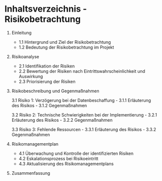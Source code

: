 # Inhaltsverzeichnis - Risikobetrachtung

1. Einleitung
   - 1.1 Hintergrund und Ziel der Risikobetrachtung
   - 1.2 Bedeutung der Risikobetrachtung im Projekt

2. Risikoanalyse
   - 2.1 Identifikation der Risiken
   - 2.2 Bewertung der Risiken nach Eintrittswahrscheinlichkeit und Auswirkung
   - 2.3 Priorisierung der Risiken

3. Risikobeschreibung und Gegenmaßnahmen

   3.1 Risiko 1: Verzögerung bei der Datenbeschaffung
       - 3.1.1 Erläuterung des Risikos
       - 3.1.2 Gegenmaßnahmen
       
   3.2 Risiko 2: Technische Schwierigkeiten bei der Implementierung
       - 3.2.1 Erläuterung des Risikos
       - 3.2.2 Gegenmaßnahmen
       
   3.3 Risiko 3: Fehlende Ressourcen
       - 3.3.1 Erläuterung des Risikos
       - 3.3.2 Gegenmaßnahmen

4. Risikomanagementplan
   - 4.1 Überwachung und Kontrolle der identifizierten Risiken
   - 4.2 Eskalationsprozess bei Risikoeintritt
   - 4.3 Aktualisierung des Risikomanagementplans

5. Zusammenfassung
